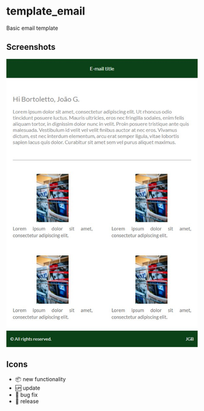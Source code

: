 # template_email

Basic email template

## Screenshots

<p align="center">
    <img src="https://github.com/bortolettojoaog/template_email/blob/master/images/template1.jpg?raw=true" alt="With Menu" />
</p>

## Icons

- :package: new functionality
- :up: update
- :bug: bug fix
- :checkered_flag: release
